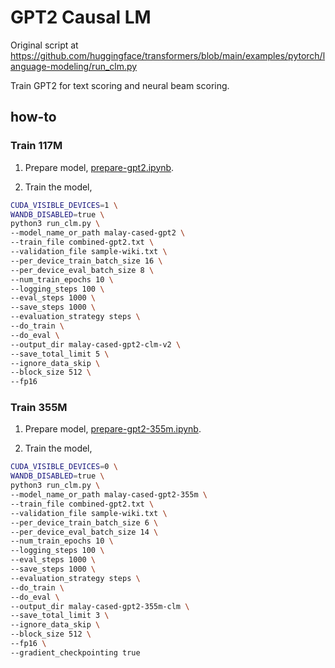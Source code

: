 # GPT2 Causal LM

Original script at https://github.com/huggingface/transformers/blob/main/examples/pytorch/language-modeling/run_clm.py

Train GPT2 for text scoring and neural beam scoring.

## how-to

### Train 117M

1. Prepare model, [prepare-gpt2.ipynb](prepare-gpt2.ipynb).

2. Train the model,

```bash
CUDA_VISIBLE_DEVICES=1 \
WANDB_DISABLED=true \
python3 run_clm.py \
--model_name_or_path malay-cased-gpt2 \
--train_file combined-gpt2.txt \
--validation_file sample-wiki.txt \
--per_device_train_batch_size 16 \
--per_device_eval_batch_size 8 \
--num_train_epochs 10 \
--logging_steps 100 \
--eval_steps 1000 \
--save_steps 1000 \
--evaluation_strategy steps \
--do_train \
--do_eval \
--output_dir malay-cased-gpt2-clm-v2 \
--save_total_limit 5 \
--ignore_data_skip \
--block_size 512 \
--fp16
```

### Train 355M

1. Prepare model, [prepare-gpt2-355m.ipynb](prepare-gpt2-355m.ipynb).

2. Train the model,

```bash
CUDA_VISIBLE_DEVICES=0 \
WANDB_DISABLED=true \
python3 run_clm.py \
--model_name_or_path malay-cased-gpt2-355m \
--train_file combined-gpt2.txt \
--validation_file sample-wiki.txt \
--per_device_train_batch_size 6 \
--per_device_eval_batch_size 14 \
--num_train_epochs 10 \
--logging_steps 100 \
--eval_steps 1000 \
--save_steps 1000 \
--evaluation_strategy steps \
--do_train \
--do_eval \
--output_dir malay-cased-gpt2-355m-clm \
--save_total_limit 3 \
--ignore_data_skip \
--block_size 512 \
--fp16 \
--gradient_checkpointing true
```